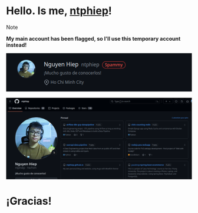 # Hello. Is me, [ntphiep](https://github.com/ntphiep)!

> [!NOTE]  
> **My main account has been flagged, so I'll use this temporary account instead!**

![alt text](image.png)

![alt text](image-1.png)



# ¡Gracias!
